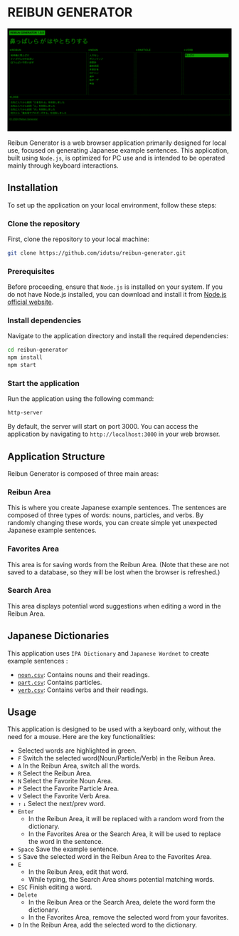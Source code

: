 # REIBUN GENERATOR

![screenshot.png](screenshot.png)

Reibun Generator is a web browser application primarily designed for local use, focused on generating Japanese example sentences. This application, built using `Node.js`, is optimized for PC use and is intended to be operated mainly through keyboard interactions.

## Installation

To set up the application on your local environment, follow these steps:

### Clone the repository

First, clone the repository to your local machine:

```bash
git clone https://github.com/idutsu/reibun-generator.git
```

### Prerequisites

Before proceeding, ensure that `Node.js` is installed on your system. If you do not have Node.js installed, you can download and install it from [Node.js official website](https://nodejs.org/en).

### Install dependencies

Navigate to the application directory and install the required dependencies:

```bash
cd reibun-generator
npm install
npm start

```

### Start the application

Run the application using the following command:

```bash
http-server
```

By default, the server will start on port 3000. You can access the application by navigating to `http://localhost:3000` in your web browser.

## Application Structure

Reibun Generator is composed of three main areas:

### Reibun Area

This is where you create Japanese example sentences. The sentences are composed of three types of words: nouns, particles, and verbs. By randomly changing these words, you can create simple yet unexpected Japanese example sentences.

### Favorites Area

This area is for saving words from the Reibun Area. (Note that these are not saved to a database, so they will be lost when the browser is refreshed.)

### Search Area

This area displays potential word suggestions when editing a word in the Reibun Area.

## Japanese Dictionaries

This application uses `IPA Dictionary` and  `Japanese Wordnet` to create example sentences :

- [`noun.csv`](https://github.com/idutsu/reibun-generator/tree/main/csv/noun.csv): Contains nouns and their readings.
- [`part.csv`](https://github.com/idutsu/reibun-generator/tree/main/csv/part.csv): Contains particles.
- [`verb.csv`](https://github.com/idutsu/reibun-generator/tree/main/csv/verb.csv): Contains verbs and their readings.

## Usage

This application is designed to be used with a keyboard only, without the need for a mouse. Here are the key functionalities:

- Selected words are highlighted in green.
- `F` Switch the selected word(Noun/Particle/Verb) in the Reibun Area.
- `A` In the Reibun Area, switch all the words.
- `R` Select the Reibun Area.
- `N` Select the Favorite Noun Area.
- `P` Select the Favorite Particle Area.
- `V` Select the Favorite Verb Area.
- `↑` `↓` Select the next/prev word.
- `Enter`
    - In the Reibun Area, it will be replaced with a random word from the dictionary.
    - In the Favorites Area or the Search Area, it will be used to replace the word in the sentence.
- `Space` Save the example sentence.
- `S` Save the selected word in the Reibun Area to the Favorites Area.
- `E`
    - In the Reibun Area, edit that word.
    - While typing, the Search Area shows potential matching words.
- `ESC` Finish editing a word.
- `Delete`
    - In the Reibun Area or the Search Area, delete the word form the dictionary.
    - In the Favorites Area, remove the selected word from your favorites.
- `D` In the Reibun Area, add the selected word to the dictionary.

